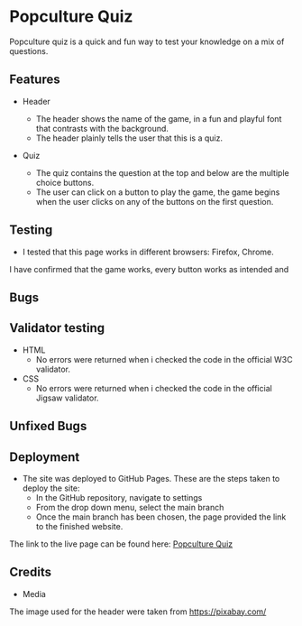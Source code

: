 # Popculture Quiz

Popculture quiz is a quick and fun way to test your knowledge on a mix of questions.

## Features 


* Header 
  - The header shows the name of the game, in a fun and playful font 
    that contrasts with the background.
  - The header plainly tells the user that this is a quiz. 

* Quiz
  - The quiz contains the question at the top and below are the multiple choice buttons.
  - The user can click on a button to play the game, the game begins when the user clicks on any
of the buttons on the first question. 

## Testing

* I tested that this page works in different browsers: Firefox, Chrome.

I have confirmed that the game works, every button works as intended and 

## Bugs


## Validator testing

* HTML
  - No errors were returned when i checked the code in the official W3C validator.
* CSS
  - No errors were returned when i checked the code in the official Jigsaw validator.


## Unfixed Bugs

## Deployment

* The site was deployed to GitHub Pages. These are the steps taken to deploy the site: 
  - In the GitHub repository, navigate to settings
  - From the drop down menu, select the main branch
  - Once the main branch has been chosen, the page provided the link to the finished website.

The link to the live page can be found here: [Popculture Quiz](https://allyxpally.github.io/PortfolioProject2-quiz/)

## Credits

* Media

The image used for the header were taken from https://pixabay.com/